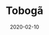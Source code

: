 ---
template: SingleToy
title: Tobogã
status: Featured / Published
date: '2020-02-10'
featuredImage: https://brincadeira.co/products/list_toboga.png
price: R$300,00
excerpt: >-
  Este é um texto de espaço reservado para garantir que as palavras apareça
  corretamente no seu site. Este texto será substituído assim que o site está
  completo. No momento, você está lendo um texto escrito em português.
categories:
  - category: Infláveis
meta:
  canonicalLink: 'https://brincadeira.co/brinquedos/toboga/'
  description: É um multi atividades tematizado com impressão digital possui diversos obstáculos.
  noindex: false
  title: Tobogã
---
